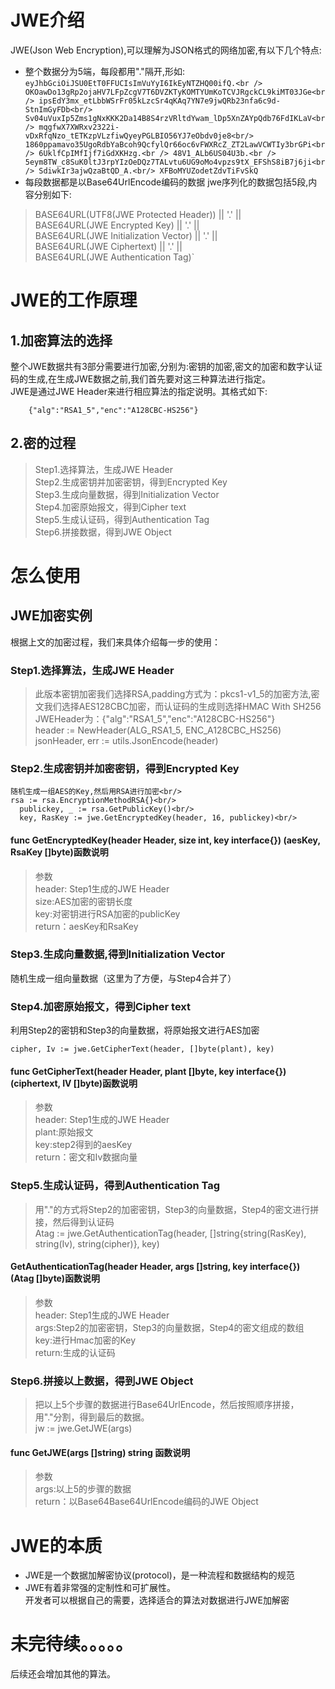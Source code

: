 # JWE介绍

JWE(Json Web Encryption),可以理解为JSON格式的网络加密,有以下几个特点:<br/>
* 整个数据分为5端，每段都用"."隔开,形如:<br/>
`eyJhbGciOiJSU0EtT0FFUCIsImVuYyI6IkEyNTZHQ00ifQ.<br />
OKOawDo13gRp2ojaHV7LFpZcgV7T6DVZKTyKOMTYUmKoTCVJRgckCL9kiMT03JGe<br/>
ipsEdY3mx_etLbbWSrFr05kLzcSr4qKAq7YN7e9jwQRb23nfa6c9d-StnImGyFDb<br/>
Sv04uVuxIp5Zms1gNxKKK2Da14B8S4rzVRltdYwam_lDp5XnZAYpQdb76FdIKLaV<br/>
mqgfwX7XWRxv2322i-vDxRfqNzo_tETKzpVLzfiwQyeyPGLBIO56YJ7eObdv0je8<br/>
1860ppamavo35UgoRdbYaBcoh9QcfylQr66oc6vFWXRcZ_ZT2LawVCWTIy3brGPi<br/>
6UklfCpIMfIjf7iGdXKHzg.<br />
48V1_ALb6US04U3b.<br />
5eym8TW_c8SuK0ltJ3rpYIzOeDQz7TALvtu6UG9oMo4vpzs9tX_EFShS8iB7j6ji<br/>
SdiwkIr3ajwQzaBtQD_A.<br/>
XFBoMYUZodetZdvTiFvSkQ`<br/>
* 每段数据都是以Base64UrlEncode编码的数据
jwe序列化的数据包括5段,内容分别如下:
>   BASE64URL(UTF8(JWE Protected Header)) || '.' || <br/>
    BASE64URL(JWE Encrypted Key) || '.' || <br/>
    BASE64URL(JWE Initialization Vector) || '.' || <br/>
    BASE64URL(JWE Ciphertext) || '.' || <br/>
    BASE64URL(JWE Authentication Tag)` <br/>
# JWE的工作原理

## 1.加密算法的选择
整个JWE数据共有3部分需要进行加密,分别为:密钥的加密,密文的加密和数字认证码的生成,在生成JWE数据之前,我们首先要对这三种算法进行指定。<br />
JWE是通过JWE Header来进行相应算法的指定说明。其格式如下:
```
    {"alg":"RSA1_5","enc":"A128CBC-HS256"}
```
## 2.密的过程
>   Step1.选择算法，生成JWE Header<br/>
    Step2.生成密钥并加密密钥，得到Encrypted Key<br/>
    Step3.生成向量数据，得到Initialization Vector<br/>
    Step4.加密原始报文，得到Cipher text<br/>
    Step5.生成认证码，得到Authentication Tag<br/>
    Step6.拼接数据，得到JWE Object<br/>
# 怎么使用
## JWE加密实例
根据上文的加密过程，我们来具体介绍每一步的使用：
### Step1.选择算法，生成JWE Header<br/>
>   此版本密钥加密我们选择RSA,padding方式为：pkcs1-v1_5的加密方法,密文我们选择AES128CBC加密，而认证码的生成则选择HMAC With SH256<br />
   JWEHeader为：{"alg":"RSA1_5","enc":"A128CBC-HS256"}<br />
    header := NewHeader(ALG_RSA1_5, ENC_A128CBC_HS256)
    jsonHeader, err := utils.JsonEncode(header)
    <br />
### Step2.生成密钥并加密密钥，得到Encrypted Key
>  
    随机生成一组AES的Key,然后用RSA进行加密<br/>
    rsa := rsa.EncryptionMethodRSA{}<br/>
      publickey, _ := rsa.GetPublicKey()<br/>
      key, RasKey := jwe.GetEncryptedKey(header, 16, publickey)<br/>             
#### func GetEncryptedKey(header Header, size int, key interface{}) (aesKey, RsaKey []byte)函数说明
>   参数<br/>
    header: Step1生成的JWE Header<br/>
    size:AES加密的密钥长度<br/>
    key:对密钥进行RSA加密的publicKey<br/>
    return：aesKey和RsaKey
### Step3.生成向量数据,得到Initialization Vector
随机生成一组向量数据（这里为了方便，与Step4合并了）
### Step4.加密原始报文，得到Cipher text
利用Step2的密钥和Step3的向量数据，将原始报文进行AES加密
```
cipher, Iv := jwe.GetCipherText(header, []byte(plant), key)
```
#### func GetCipherText(header Header, plant []byte, key interface{}) (ciphertext, IV []byte)函数说明
>   参数<br/>
    header: Step1生成的JWE Header<br/>
    plant:原始报文<br/>
    key:step2得到的aesKey<br/>
    return：密文和Iv数据向量<br/>
### Step5.生成认证码，得到Authentication Tag
>   用"."的方式将Step2的加密密钥，Step3的向量数据，Step4的密文进行拼接，然后得到认证码<br/>
    Atag := jwe.GetAuthenticationTag(header, []string{string(RasKey), string(Iv), string(cipher)}, key)<br/>
#### GetAuthenticationTag(header Header, args []string, key interface{}) (Atag []byte)函数说明
>   参数<br/>
    header: Step1生成的JWE Header<br/>
    args:Step2的加密密钥，Step3的向量数据，Step4的密文组成的数组<br/>
    key:进行Hmac加密的Key<br/>
    return:生成的认证码<br/>
### Step6.拼接以上数据，得到JWE Object
>   把以上5个步骤的数据进行Base64UrlEncode，然后按照顺序拼接，用"."分割，得到最后的数据。<br/>
    jw := jwe.GetJWE(args)<br/>
#### func GetJWE(args []string) string 函数说明
>   参数<br/>
    args:以上5的步骤的数据<br/>
    return：以Base64Base64UrlEncode编码的JWE Object<br/>
 # JWE的本质
 * JWE是一个数据加解密协议(protocol)，是一种流程和数据结构的规范<br/>
 * JWE有着非常强的定制性和可扩展性。<br/>
 开发者可以根据自己的需要，选择适合的算法对数据进行JWE加解密
 # 未完待续。。。。。
 后续还会增加其他的算法。
